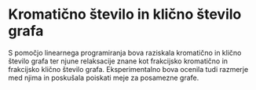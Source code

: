 # Kromatično število in klično število grafa
S pomočjo linearnega programiranja bova raziskala kromatično in klično število grafa ter njune relaksacije znane kot frakcijsko kromatično in frakcijsko klično število grafa. Eksperimentalno bova ocenila tudi razmerje med njima in poskušala poiskati meje za posamezne grafe.
